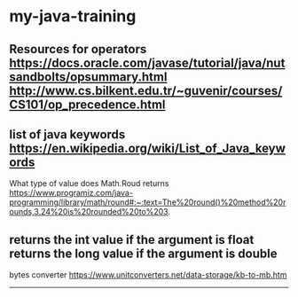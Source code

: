 # my-java-training


Resources for operators
https://docs.oracle.com/javase/tutorial/java/nutsandbolts/opsummary.html
http://www.cs.bilkent.edu.tr/~guvenir/courses/CS101/op_precedence.html
--------------------------------------------------------------------------------------------------------
list of java keywords
https://en.wikipedia.org/wiki/List_of_Java_keywords
--------------------------------------------------------------------------------------------------------
What type of value does Math.Roud returns
https://www.programiz.com/java-programming/library/math/round#:~:text=The%20round()%20method%20rounds,3.24%20is%20rounded%20to%203.

returns the int value if the argument is float
returns the long value if the argument is double
--------------------------------------------------------------------------------------------------------

bytes converter
https://www.unitconverters.net/data-storage/kb-to-mb.htm

--------------------------------------------------------------------------------------------------------

